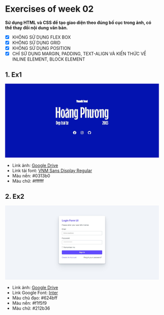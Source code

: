 # Exercises of week 02

**Sử dụng HTML và CSS để tạo giao diện theo đúng bố cục trong ảnh, có thể thay đổi nội dung văn bản.**

- [x] KHÔNG SỬ DỤNG FLEX BOX
- [x] KHÔNG SỬ DỤNG GRID
- [x] KHÔNG SỬ DỤNG POSITION
- [x] CHỈ SỬ DỤNG MARGIN, PADDING, TEXT-ALIGN VÀ KIẾN THỨC VỀ INLINE ELEMENT, BLOCK ELEMENT

## 1. Ex1

![](./w02-ex01.jpeg)

- Link ảnh: <a href="https://drive.google.com/file/d/18BvH2bsnGVgsc-sY29mc3c1p43PdHAdM/view?usp=share_link" target="_blank">Google Drive</a>
- Link tải font: <a href="https://drive.google.com/file/d/1LHthSn2uOLV5B8SfNTo8MtPJ6nK5UCJZ/view?usp=share_link" target="_blank">VNM Sans Display Regular</a>
- Màu nền: #0313b0
- Màu chữ: #ffffff

## 2. Ex2

![](./w02-ex02.jpeg)

- Link ảnh: <a href="https://drive.google.com/file/d/1Vec989o8qIQ4rFRqjt6nPmvLb3VunSZk/view?usp=share_link" target="_blank">Google Drive</a>
- Link Google Font: <a href="https://fonts.google.com/specimen/Inter" target="_blank">Inter</a>
- Màu chủ đạo: #624bff
- Màu nền: #f1f5f9
- Màu chữ: #212b36

